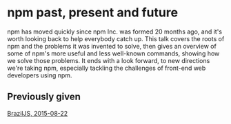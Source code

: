# npm past, present and future

npm has moved quickly since npm Inc. was formed 20 months ago, and it's worth looking back to help everybody catch up. This talk covers the roots of npm and the problems it was invented to solve, then gives an overview of some of npm's more useful and less well-known commands, showing how we solve those problems. It ends with a look forward, to new directions we're taking npm, especially tackling the challenges of front-end web developers using npm.

## Previously given

[BrazilJS, 2015-08-22](http://slides.com/seldo/npm-past-present-and-future?token=fezvoVnK)
